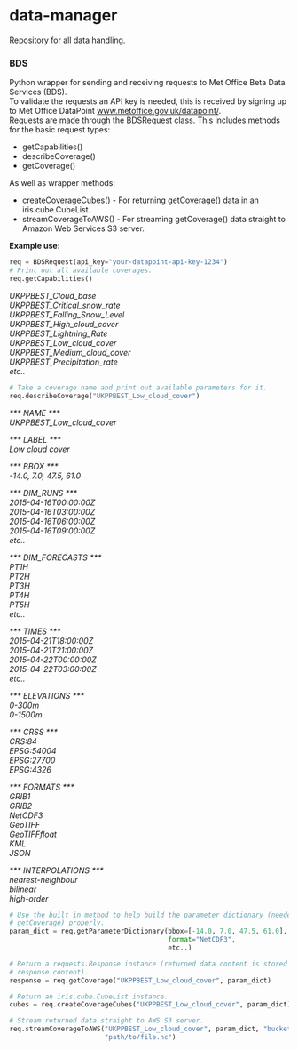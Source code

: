 # data-manager

Repository for all data handling.

### BDS
Python wrapper for sending and receiving requests to Met Office Beta Data
Services (BDS).  
To validate the requests an API key is needed, this is received by signing up
to Met Office DataPoint www.metoffice.gov.uk/datapoint/.  
Requests are made through the BDSRequest class. This includes methods for the
basic request types:

* getCapabilities()
* describeCoverage()
* getCoverage()

As well as wrapper methods:

* createCoverageCubes() - For returning getCoverage() data in an
iris.cube.CubeList.
* streamCoverageToAWS() - For streaming getCoverage() data straight to Amazon
Web Services S3 server.

**Example use:**

```python
req = BDSRequest(api_key="your-datapoint-api-key-1234")
# Print out all available coverages.
req.getCapabilities()
```

_UKPPBEST_Cloud_base  
UKPPBEST_Critical_snow_rate  
UKPPBEST_Falling_Snow_Level  
UKPPBEST_High_cloud_cover  
UKPPBEST_Lightning_Rate  
UKPPBEST_Low_cloud_cover  
UKPPBEST_Medium_cloud_cover  
UKPPBEST_Precipitation_rate  
etc.._

```python
# Take a coverage name and print out available parameters for it.
req.describeCoverage("UKPPBEST_Low_cloud_cover")
```

_*** NAME ***_  
_UKPPBEST_Low_cloud_cover_  

_*** LABEL ***_  
_Low cloud cover_  

_*** BBOX ***_  
_-14.0, 7.0, 47.5, 61.0_  

_*** DIM_RUNS ***_  
_2015-04-16T00:00:00Z_  
_2015-04-16T03:00:00Z_  
_2015-04-16T06:00:00Z_  
_2015-04-16T09:00:00Z_  
_etc.._  

_*** DIM_FORECASTS ***_  
_PT1H_  
_PT2H_  
_PT3H_  
_PT4H_  
_PT5H_  
_etc.._  

_*** TIMES ***_  
_2015-04-21T18:00:00Z_  
_2015-04-21T21:00:00Z_  
_2015-04-22T00:00:00Z_  
_2015-04-22T03:00:00Z_  
_etc.._  

_*** ELEVATIONS ***_  
_0-300m_  
_0-1500m_  

_*** CRSS ***_  
_CRS:84_  
_EPSG:54004_  
_EPSG:27700_  
_EPSG:4326_  

_*** FORMATS ***_  
_GRIB1_  
_GRIB2_  
_NetCDF3_  
_GeoTIFF_  
_GeoTIFFfloat_  
_KML_  
_JSON_  

_*** INTERPOLATIONS ***_  
_nearest-neighbour_  
_bilinear_  
_high-order_

```python
# Use the built in method to help build the parameter dictionary (needed for
# getCoverage) properly.
param_dict = req.getParameterDictionary(bbox=[-14.0, 7.0, 47.5, 61.0],
                                        format="NetCDF3",
                                        etc..)

# Return a requests.Response instance (returned data content is stored as
# response.content).
response = req.getCoverage("UKPPBEST_Low_cloud_cover", param_dict)

# Return an iris.cube.CubeList instance.
cubes = req.createCoverageCubes("UKPPBEST_Low_cloud_cover", param_dict)

# Stream returned data straight to AWS S3 server.
req.streamCoverageToAWS("UKPPBEST_Low_cloud_cover", param_dict, "bucket-name",
                        "path/to/file.nc")
```
